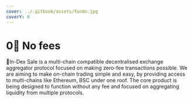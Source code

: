 ```yaml
---
cover: ../.gitbook/assets/fundo.jpg
coverY: 0
---
```


# 0⃣ No fees

:clap:In-Dex Sale is a multi-chain compatible decentralised exchange aggregator protocol focused on making zero-fee transactions possible. We are aiming to make on-chain trading simple and easy, by providing access to multi-chains like Ethereum, BSC under one roof. The core product is being designed to function without any fee and focused on aggregating liquidity from multiple protocols.
